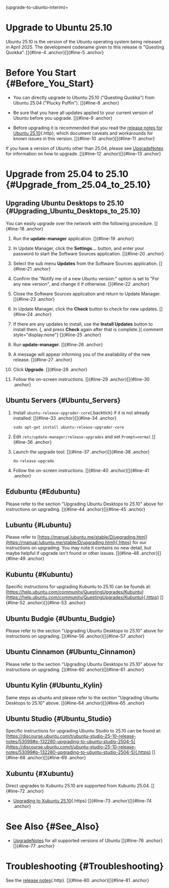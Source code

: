(upgrade-to-ubuntu-interim)=
# Upgrade to Ubuntu 25.10

Ubuntu 25.10 is the version of the Ubuntu operating system being released in April 2025. The development codename given to this release is \"Questing Quokka\". []{#line-4 .anchor}[]{#line-5 .anchor}

# Before You Start {#Before_You_Start}

-   You can directly upgrade to Ubuntu 25.10 (\"Questing Quokka\") from Ubuntu 25.04 (\"Plucky Puffin\"). []{#line-8 .anchor}

-   Be sure that you have all updates applied to your current version of Ubuntu before you upgrade. []{#line-9 .anchor}

-   Before upgrading it is recommended that you read the [release notes for Ubuntu 25.10](http://wiki.ubuntu.com/QuestingQuokka/ReleaseNotes){.http}, which document caveats and workarounds for known issues in this version. []{#line-10 .anchor}[]{#line-11 .anchor}

If you have a version of Ubuntu other than 25.04, please see [UpgradeNotes](/community/UpgradeNotes) for information on how to upgrade. []{#line-12 .anchor}[]{#line-13 .anchor}

# Upgrade from 25.04 to 25.10 {#Upgrade_from_25.04_to_25.10}

## Upgrading Ubuntu Desktops to 25.10 {#Upgrading_Ubuntu_Desktops_to_25.10}

You can easily upgrade over the network with the following procedure. []{#line-18 .anchor}

1.  Run the **update-manager** application. []{#line-19 .anchor}

2.  In Update Manager, click the **Settings\...** button, and enter your password to start the Software Sources application. []{#line-20 .anchor}

3.  Select the sub menu **Updates** from the Software Sources application. []{#line-21 .anchor}

4.  Confirm the \"Notify me of a new Ubuntu version:\" option is set to \"For any new version\", and change it if otherwise. []{#line-22 .anchor}

5.  Close the Software Sources application and return to Update Manager. []{#line-23 .anchor}

6.  In Update Manager, click the **Check** button to check for new updates. []{#line-24 .anchor}

7.  If there are any updates to install, use the **Install Updates** button to install them. [, and press **Check** again after that is complete.]{.comment style="display:none"} []{#line-25 .anchor}

8.  Run **update-manager**. []{#line-26 .anchor}

9.  A message will appear informing you of the availability of the new release. []{#line-27 .anchor}

10. Click **Upgrade**. []{#line-28 .anchor}

11. Follow the on-screen instructions. []{#line-29 .anchor}[]{#line-30 .anchor}

## Ubuntu Servers {#Ubuntu_Servers}

1.  Install `ubuntu-release-upgrader-core`{.backtick} if it is not already installed: []{#line-33 .anchor}[]{#line-34 .anchor}

        sudo apt-get install ubuntu-release-upgrader-core

2.  Edit `/etc/update-manager/release-upgrades` and set `Prompt=normal` []{#line-36 .anchor}

3.  Launch the upgrade tool: []{#line-37 .anchor}[]{#line-38 .anchor}

        do-release-upgrade

4.  Follow the on-screen instructions. []{#line-40 .anchor}[]{#line-41 .anchor}

## Edubuntu {#Edubuntu}

Please refer to the section \"Upgrading Ubuntu Desktops to 25.10\" above for instructions on upgrading. []{#line-44 .anchor}[]{#line-45 .anchor}

## Lubuntu {#Lubuntu}

Please refer to [https://manual.lubuntu.me/stable/D/upgrading.html](https://manual.lubuntu.me/stable/D/upgrading.html){.https} for our instructions on upgrading. You may note it contains no new detail, but maybe helpful if upgrade isn\'t found or other issues. []{#line-48 .anchor}[]{#line-49 .anchor}

## Kubuntu {#Kubuntu}

Specific instructions for upgrading Kubuntu to 25.10 can be founds at: [https://help.ubuntu.com/community/QuestingUpgrades/Kubuntu](https://help.ubuntu.com/community/QuestingUpgrades/Kubuntu){.https} []{#line-52 .anchor}[]{#line-53 .anchor}

## Ubuntu Budgie {#Ubuntu_Budgie}

Please refer to the section \"Upgrading Ubuntu Desktops to 25.10\" above for instructions on upgrading. []{#line-56 .anchor}[]{#line-57 .anchor}

## Ubuntu Cinnamon {#Ubuntu_Cinnamon}

Please refer to the section \"Upgrading Ubuntu Desktops to 25.10\" above for instructions on upgrading. []{#line-60 .anchor}[]{#line-61 .anchor}

## Ubuntu Kylin {#Ubuntu_Kylin}

Same steps as ubuntu and please refer to the section \"Upgrading Ubuntu Desktops to 25.10\" above. []{#line-64 .anchor}[]{#line-65 .anchor}

## Ubuntu Studio {#Ubuntu_Studio}

Specific instructions for upgrading Ubuntu Studio to 25.10 can be found at: [https://discourse.ubuntu.com/t/ubuntu-studio-25-10-release-notes/53099#p-132280-upgrading-to-ubuntu-studio-2504-5](https://discourse.ubuntu.com/t/ubuntu-studio-25-10-release-notes/53099#p-132280-upgrading-to-ubuntu-studio-2504-5){.https} []{#line-68 .anchor}[]{#line-69 .anchor}

## Xubuntu {#Xubuntu}

Direct upgrades to Xubuntu 25.10 are supported from Xubuntu 25.04. []{#line-72 .anchor}

-   [Upgrading to Xubuntu 25.10](https://wiki.xubuntu.org/releases/25.10/upgrading){.https} []{#line-73 .anchor}[]{#line-74 .anchor}

# See Also {#See_Also}

-   [UpgradeNotes](/community/UpgradeNotes) for all supported versions of Ubuntu []{#line-76 .anchor}[]{#line-77 .anchor}

# Troubleshooting {#Troubleshooting}

See the [release notes](http://wiki.ubuntu.com/QuestingPuffin/ReleaseNotes){.http}. []{#line-80 .anchor}[]{#line-81 .anchor}

